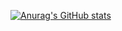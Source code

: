 [![Anurag's GitHub stats](https://github-readme-stats.vercel.app/api?username=amartya2002&hide_rank=true&show_icons=true&bg_color=20,12c2e9,c471ed,f64f59&title_color=ffffff&text_color=ffffff)](https://github.com/anuraghazra/github-readme-stats)
